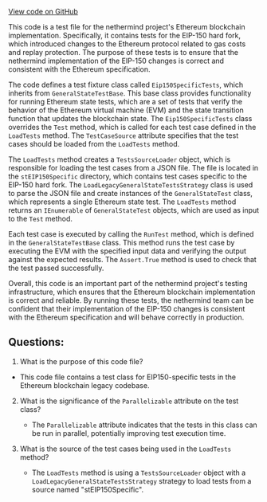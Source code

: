 [View code on GitHub](https://github.com/nethermindeth/nethermind/Ethereum.Blockchain.Legacy.Test/Eip150SpecificTests.cs)

This code is a test file for the nethermind project's Ethereum blockchain implementation. Specifically, it contains tests for the EIP-150 hard fork, which introduced changes to the Ethereum protocol related to gas costs and replay protection. The purpose of these tests is to ensure that the nethermind implementation of the EIP-150 changes is correct and consistent with the Ethereum specification.

The code defines a test fixture class called `Eip150SpecificTests`, which inherits from `GeneralStateTestBase`. This base class provides functionality for running Ethereum state tests, which are a set of tests that verify the behavior of the Ethereum virtual machine (EVM) and the state transition function that updates the blockchain state. The `Eip150SpecificTests` class overrides the `Test` method, which is called for each test case defined in the `LoadTests` method. The `TestCaseSource` attribute specifies that the test cases should be loaded from the `LoadTests` method.

The `LoadTests` method creates a `TestsSourceLoader` object, which is responsible for loading the test cases from a JSON file. The file is located in the `stEIP150Specific` directory, which contains test cases specific to the EIP-150 hard fork. The `LoadLegacyGeneralStateTestsStrategy` class is used to parse the JSON file and create instances of the `GeneralStateTest` class, which represents a single Ethereum state test. The `LoadTests` method returns an `IEnumerable` of `GeneralStateTest` objects, which are used as input to the `Test` method.

Each test case is executed by calling the `RunTest` method, which is defined in the `GeneralStateTestBase` class. This method runs the test case by executing the EVM with the specified input data and verifying the output against the expected results. The `Assert.True` method is used to check that the test passed successfully.

Overall, this code is an important part of the nethermind project's testing infrastructure, which ensures that the Ethereum blockchain implementation is correct and reliable. By running these tests, the nethermind team can be confident that their implementation of the EIP-150 changes is consistent with the Ethereum specification and will behave correctly in production.
## Questions: 
 1. What is the purpose of this code file?
   - This code file contains a test class for EIP150-specific tests in the Ethereum blockchain legacy codebase.

2. What is the significance of the `Parallelizable` attribute on the test class?
   - The `Parallelizable` attribute indicates that the tests in this class can be run in parallel, potentially improving test execution time.

3. What is the source of the test cases being used in the `LoadTests` method?
   - The `LoadTests` method is using a `TestsSourceLoader` object with a `LoadLegacyGeneralStateTestsStrategy` strategy to load tests from a source named "stEIP150Specific".